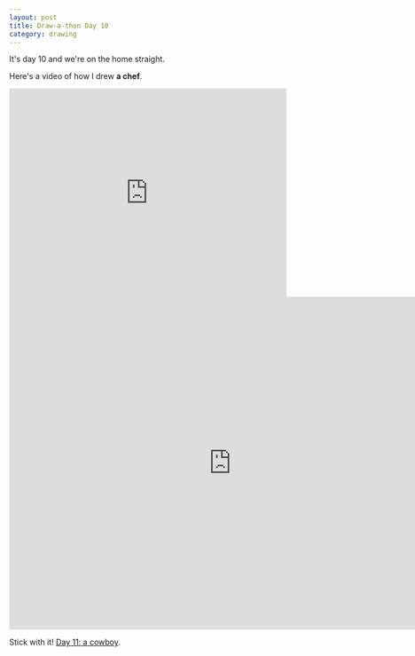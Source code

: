 ```yaml
---
layout: post
title: Draw-a-thon Day 10
category: drawing
---
```


It's day 10 and we're on the home straight.

Here's a video of how I drew **a chef**.

<iframe src="https://player.vimeo.com/video/123343139" width="500" height="375" frameborder="0" webkitallowfullscreen mozallowfullscreen allowfullscreen class="show-on-mobile"></iframe>

<iframe src="https://player.vimeo.com/video/123343139" width="800" height="600" frameborder="0" webkitallowfullscreen mozallowfullscreen allowfullscreen class="show-on-phablet"></iframe>

Stick with it! <a href="/drawathon-day-11">Day 11: a cowboy</a>.
